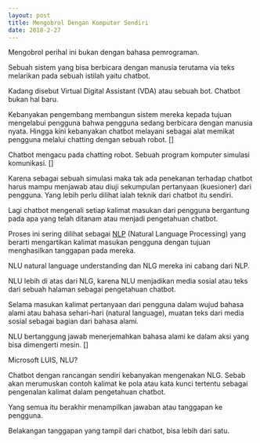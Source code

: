 ```yaml
---
layout: post
title: Mengobrol Dengan Komputer Sendiri
date: 2018-2-27
---
```


Mengobrol perihal ini bukan dengan bahasa pemrograman.

Sebuah sistem yang bisa berbicara dengan manusia terutama via teks melarikan pada sebuah istilah yaitu chatbot.

Kadang disebut Virtual Digital Assistant (VDA) atau sebuah bot. Chatbot bukan hal baru.

Kebanyakan pengembang membangun sistem mereka kepada tujuan mengelabui pengguna bahwa pengguna sedang berbicara dengan manusia nyata. Hingga kini kebanyakan chatbot melayani sebagai alat memikat pengguna melalui chatting dengan sebuah robot. []

Chatbot mengacu pada chatting robot. Sebuah program komputer simulasi komunikasi. []

Karena sebagai sebuah simulasi maka tak ada penekanan terhadap chatbot harus mampu menjawab atau diuji sekumpulan pertanyaan (kuesioner) dari pengguna. Yang lebih perlu dilihat ialah teknik dari chatbot itu sendiri.

Lagi chatbot mengenali setiap kalimat masukan dari pengguna bergantung pada apa yang telah ditanam atau menjadi pengetahuan chatbot.

Proses ini sering dilihat sebagai [NLP](https://connect.aricent.com/2017/10/10-questions-answers-about-chatbots
) (Natural Language Processing) yang berarti mengartikan kalimat masukan pengguna dengan tujuan menghasilkan tanggapan pada mereka.

NLU natural language understanding dan NLG mereka ini cabang dari NLP.

NLU lebih di atas dari NLG, karena NLU menjadikan media sosial atau teks dari sebuah halaman sebagai pengetahuan chatbot.

Selama masukan kalimat pertanyaan dari pengguna dalam wujud bahasa alami atau bahasa sehari-hari (natural language), muatan teks dari media sosial sebagai bagian dari bahasa alami.

NLU bertanggung jawab menerjemahkan bahasa alami ke dalam aksi yang bisa dimengerti mesin. []

Microsoft LUIS, NLU?

Chatbot dengan rancangan sendiri kebanyakan mengenakan NLG.
Sebab akan merumuskan contoh kalimat ke pola atau kata kunci tertentu sebagai pengenalan kalimat dalam pengetahuan chatbot.

Yang semua itu berakhir menampilkan jawaban atau tanggapan ke pengguna.

Belakangan tanggapan yang tampil dari chatbot, bisa lebih dari satu.
